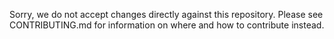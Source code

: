 Sorry, we do not accept changes directly against this repository. Please see
CONTRIBUTING.md for information on where and how to contribute instead.
